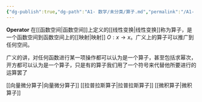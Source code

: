 ```yaml
---
{"dg-publish":true,"dg-path":"A1- 数学/未分类/算子.md","permalink":"/A1- 数学/未分类/算子/","dgPassFrontmatter":true,"noteIcon":"","created":"2024-05-21T15:20:28.000+08:00","updated":"2025-05-20T19:11:25.000+08:00"}
---
```


**Operator**
在[[函数空间\|函数空间]]上定义的[[线性变换\|线性变换]]称为算子，是一个函数空间到函数空间上的[[映射\|映射]] $O: x \to x$。广义上的算子可以推广到任何空间。

广义的讲，对任何函数进行某一项操作都可以认为是一个算子，甚至包括求幂次，开方都可以认为是一个算子，只是有的算子我们用了一个符号来代替他所要进行的运算罢了

[[向量微分算子\|向量微分算子]]
[[拉普拉斯算子\|拉普拉斯算子]]
[[微积算子\|微积算子]]




